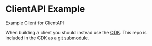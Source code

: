 # ClientAPI Example
Example Client for ClientAPI

When building a client you should instead use the [CDK][cdk]. This repo is included in the CDK as a [git  submodule][submod].

[cdk]: https://github.com/ZeroMemes/ClientAPI-CDK
[submod]: https://git-scm.com/book/en/v2/Git-Tools-Submodules